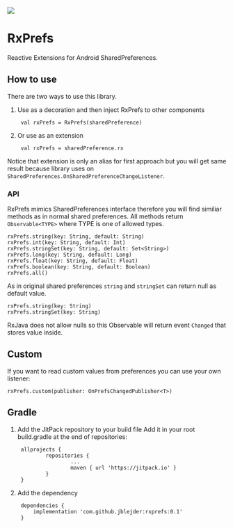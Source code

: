 [![](https://jitpack.io/v/jblejder/rxprefs.svg)](https://jitpack.io/#jblejder/rxprefs)


# RxPrefs
Reactive Extensions for Android SharedPreferences.

## How to use

There are two ways to use this library.
1. Use as a decoration and then inject RxPrefs to other components

        val rxPrefs = RxPrefs(sharedPreference)
        
2. Or use as an extension

        val rxPrefs = sharedPreference.rx

        
Notice that extension is only an alias for first approach but you will get same result because library uses on `SharedPreferences.OnSharedPreferenceChangeListener`.

### API

RxPrefs mimics SharedPreferences interface therefore you will find similiar methods as in normal shared preferences.
All methods return `Observable<TYPE>` where TYPE is one of allowed types.

    rxPrefs.string(key: String, default: String)
    rxPrefs.int(key: String, default: Int)
    rxPrefs.stringSet(key: String, default: Set<String>)
    rxPrefs.long(key: String, default: Long)
    rxPrefs.float(key: String, default: Float)
    rxPrefs.boolean(key: String, default: Boolean)
    rxPrefs.all()
        
As in original shared preferences `string` and `stringSet` can return null as default value.
    
    rxPrefs.string(key: String)
    rxPrefs.stringSet(key: String)
    
RxJava does not allow nulls so this Observable will return event `Changed` that stores value inside.

## Custom

If you want to read custom values from preferences you can use your own listener:

    rxPrefs.custom(publisher: OnPrefsChangedPublisher<T>)
    
## Gradle

1. Add the JitPack repository to your build file
Add it in your root build.gradle at the end of repositories:

        allprojects {
                repositories {
                        ...
                        maven { url 'https://jitpack.io' }
                }
        }
        
2. Add the dependency
        
        dependencies {
	        implementation 'com.github.jblejder:rxprefs:0.1'
        }
